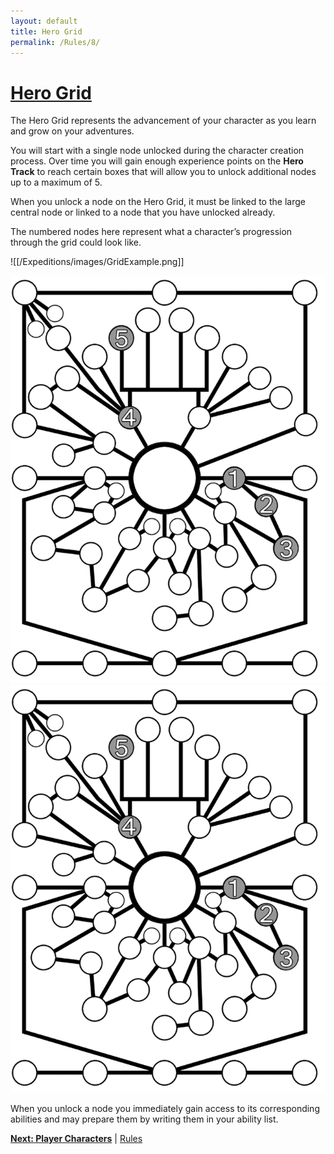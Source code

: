 ```yaml
---
layout: default
title: Hero Grid
permalink: /Rules/8/
---
```

# [Hero Grid](#hero-grid)
The Hero Grid represents the advancement of your character as you learn and grow on your adventures. 

You will start with a single node unlocked during the character creation process. Over time you will gain enough experience points on the **Hero Track** to reach certain boxes that will allow you to unlock additional nodes up to a maximum of 5.

When you unlock a node on the Hero Grid, it must be linked to the large central node or linked to a node that you have unlocked already. 

The numbered nodes here represent what a character’s progression through the grid could look like.

![[/Expeditions/images/GridExample.png]]

<img src="https://github.com/SmashXanadu/Expeditions/blob/main/Expeditions/images/GridExample.png" alt="Hero Grid Example">

<img src="/Expeditions/images/GridExample.png" alt="Hero Grid Example">

When you unlock a node you immediately gain access to its corresponding abilities and may prepare them by writing them in your ability list.

**[Next: Player Characters]({{site.baseurl}}/Rules/9/)** | [Rules]({{site.baseurl}}/Rules/Index/#rules)